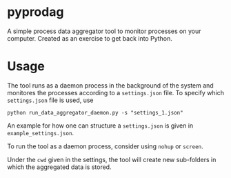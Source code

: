 # pyprodag
A simple process data aggregator tool to monitor processes on your computer. Created as an exercise to get back into Python.

# Usage
The tool runs as a daemon process in the background of the system and monitores the processes according to a `settings.json` file.
To specify which `settings.json` file is used, use
```
python run_data_aggregator_daemon.py -s "settings_1.json" 
```

An example for how one can structure a `settings.json` is given in `example_settings.json`.

To run the tool as a daemon process, consider using `nohup` or `screen`.

Under the `cwd` given in the settings, the tool will create new sub-folders in which the aggregated data is stored.
